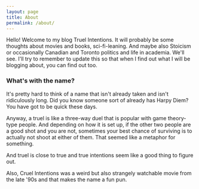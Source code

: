 ```yaml
---
layout: page
title: About
permalink: /about/
---
```


Hello! Welcome to my blog Truel Intentions. It will probably be some thoughts about movies and books, sci-fi-leaning. And maybe also Stoicism or occasionally Canadian and Toronto politics and life in academia. We'll see. I'll try to remember to update this so that when I find out what I will be blogging about, you can find out too.

### What's with the name?

It's pretty hard to think of a name that isn't already taken and isn't ridiculously long. Did you know someone sort of already has Harpy Diem? You have got to be quick these days.

Anyway, a truel is like a three-way duel that is popular with game theory-type people. And depending on how it is set up, if the other two people are a good shot and you are not, sometimes your best chance of surviving is to actually not shoot at either of them. That seemed like a metaphor for something.

And truel is close to true and true intentions seem like a good thing to figure out.

Also, Cruel Intentions was a weird but also strangely watchable movie from the late '90s and that makes the name a fun pun.
